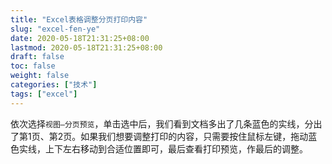 ```yaml
---
title: "Excel表格调整分页打印内容"
slug: "excel-fen-ye"
date: 2020-05-18T21:31:25+08:00
lastmod: 2020-05-18T21:31:25+08:00
draft: false
toc: false
weight: false
categories: ["技术"]
tags: ["excel"]
---
```


依次选择`视图—分页预览`，单击选中后，我们看到文档多出了几条蓝色的实线，分出了第1页、第2页。如果我们想要调整打印的内容，只需要按住鼠标左键，拖动蓝色实线，上下左右移动到合适位置即可，最后查看打印预览，作最后的调整。